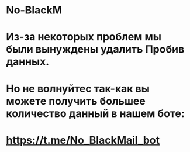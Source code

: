 # No-BlackM

# Из-за некоторых проблем мы были вынуждены удалить Пробив данных.
# Но не волнуйтес так-как вы можете получить большее количество данный в нашем боте:
# https://t.me/No_BlackMail_bot
